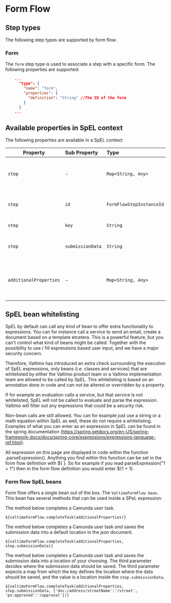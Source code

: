 # Form Flow

## Step types

The following step types are supported by form flow:

### Form

The `form` step type is used to associate a step with a specific form. The following properties are supported:

```json
    ...
      "type": {
        "name": "form",
        "properties": {
          "definition": "String" //The ID of the form
        }
      }
    ...
```

## Available properties in SpEL context

The following properties are available in a SpEL context:

| Property               | Sub Property     | Type                     | Description                                                     |
|------------------------|:-----------------|:-------------------------|:----------------------------------------------------------------|
| `step`                 | -                | `Map<String, Any>`       | Information regarding the current step, e.g. ID, key.           |
| `step`                 | `id`             | `FormFlowStepInstanceId` | The ID of the form flow step instance.                          |
| `step`                 | `key`            | `String`                 | The current step.                                               |
| `step`                 | `submissionData` | `String`                 | The data submitted so far as a json string.                     |
| `additionalProperties` | -                | `Map<String, Any>`       | Additional properties stored as part of the form flow instance. |


## SpEL bean whitelisting
SpEL by default can call any kind of bean to offer extra functionality to expressions. You can for instance call a
service to send an email, create a document based on a template etcetera. This is a powerful feature, but you can't
control what kind of beans might be called. Together with the possibility to use / fill expressions based user input,
and we have a major security concern.

Therefore, Valtimo has introduced an extra check surrounding the execution of SpEL expressions, only beans (i.e. classes
and services) that are whitelisted by either the Valtimo product team or a Valtimo implementation team are allowed to be
called by SpEL. This whitelisting is based on an annotation done in code and can not be altered or overridden by a
property.

If for example an evaluation calls a service, but that service is not whitelisted, SpEL will not be called to evaluate
and parse the expression. Valtimo will filter out any expressions that could be a security risk.

Non-bean calls are still allowed. You can for example just use a string or a math equation within SpEL as well, these do
not require a whitelisting. Examples of what you can enter as an expression in SpEL can be found in the spring
documentation (https://spring.getdocs.org/en-US/spring-framework-docs/docs/spring-core/expressions/expressions-language-ref.html).

All expression on this page are displayed in code within the function .parseExpression(). Anything you find within this
function can be set in the form flow definition with ${ }.
So for example if you read parseExpression("1 + 1") then in the form flow definition you would enter ${1 + 1}.

### Form flow SpEL beans

Form flow offers a single bean out of the box. The `ValtimoFormFlow bean`. This bean has several methods that can be
used inside a SPeL expression:

The method below completes a Camunda user task.
```spel
${valtimoFormFlow.completeTask(additionalProperties)}
```

The method below completes a Camunda user task _and_ saves the submission data into a default location in the json
document.

```spel
${valtimoFormFlow.completeTask(additionalProperties, step.submissionData)}
```

The method below completes a Camunda user task and saves the submission data into a location of your choosing. The third
parameter decides where the submission data should be saved. The third parameter expects a map from which the key
defines the location where the data should be saved, and the value is a location inside the `step.submissionData`.

```spel
${valtimoFormFlow.completeTask(additionalProperties, step.submissionData, {'doc:/address/streetName':'/street', 'pv:approved':'/approval'})}
```


